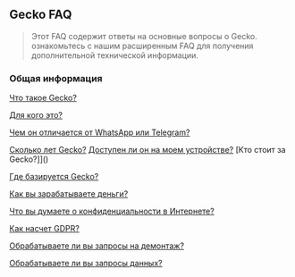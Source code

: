 ## Gecko FAQ
> Этот FAQ содержит ответы на основные вопросы о Gecko.
ознакомьтесь с нашим расширенным FAQ для получения дополнительной технической информации.

### Общая информация
[Что такое Gecko?]()

[Для кого это?]()

[Чем он отличается от WhatsApp или Telegram?]()

[Сколько лет Gecko?]()
[Доступен ли он на моем устройстве?]()
[Кто стоит за Gecko?]]()

[Где базируется Gecko?]()

[Как вы зарабатываете деньги?]()

[Что вы думаете о конфиденциальности в Интернете?]()

[Как насчет GDPR?]()

[Обрабатываете ли вы запросы на демонтаж?]()

[Обрабатываете ли вы запросы данных?]()

